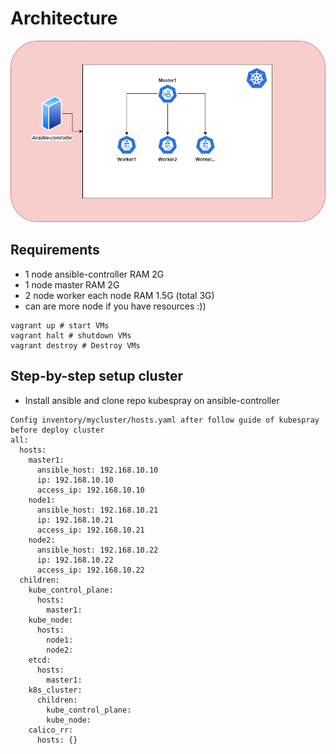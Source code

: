 # Architecture
![Screenshot](./diagram/Architecture.png)

## Requirements
- 1 node ansible-controller RAM 2G
- 1 node master RAM 2G
- 2 node worker each node RAM 1.5G (total 3G)
- can are more node if you have resources :))
```
vagrant up # start VMs
vagrant halt # shutdown VMs
vagrant destroy # Destroy VMs
```
## Step-by-step setup cluster
- Install ansible and clone repo kubespray on ansible-controller
```
Config inventory/mycluster/hosts.yaml after follow guide of kubespray before deploy cluster
all:
  hosts:
    master1:
      ansible_host: 192.168.10.10
      ip: 192.168.10.10
      access_ip: 192.168.10.10
    node1:
      ansible_host: 192.168.10.21
      ip: 192.168.10.21
      access_ip: 192.168.10.21
    node2:
      ansible_host: 192.168.10.22
      ip: 192.168.10.22
      access_ip: 192.168.10.22
  children:
    kube_control_plane:
      hosts:
        master1:
    kube_node:
      hosts:
        node1:
        node2:
    etcd:
      hosts:
        master1:
    k8s_cluster:
      children:
        kube_control_plane:
        kube_node:
    calico_rr:
      hosts: {}
```